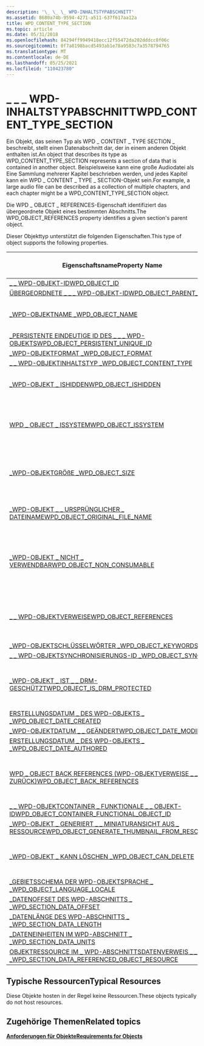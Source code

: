 ```yaml
---
description: '\_ \_ \_ WPD-INHALTSTYPABSCHNITT'
ms.assetid: 8680a74b-9594-4271-a511-637f617aa12a
title: WPD_CONTENT_TYPE_SECTION
ms.topic: article
ms.date: 05/31/2018
ms.openlocfilehash: 84294ff9949418ecc12f55472da202dddcc8f06c
ms.sourcegitcommit: 0f7a8198bacd5493ab1e78a9583c7a3578794765
ms.translationtype: MT
ms.contentlocale: de-DE
ms.lasthandoff: 05/25/2021
ms.locfileid: "110423780"
---
```

# <a name="wpd_content_type_section"></a><span data-ttu-id="9563c-103">\_ \_ \_ WPD-INHALTSTYPABSCHNITT</span><span class="sxs-lookup"><span data-stu-id="9563c-103">WPD\_CONTENT\_TYPE\_SECTION</span></span>

<span data-ttu-id="9563c-104">Ein Objekt, das seinen Typ als WPD \_ CONTENT \_ TYPE SECTION \_ beschreibt, stellt einen Datenabschnitt dar, der in einem anderen Objekt enthalten ist.</span><span class="sxs-lookup"><span data-stu-id="9563c-104">An object that describes its type as WPD\_CONTENT\_TYPE\_SECTION represents a section of data that is contained in another object.</span></span> <span data-ttu-id="9563c-105">Beispielsweise kann eine große Audiodatei als Eine Sammlung mehrerer Kapitel beschrieben werden, und jedes Kapitel kann ein WPD \_ CONTENT \_ TYPE \_ SECTION-Objekt sein.</span><span class="sxs-lookup"><span data-stu-id="9563c-105">For example, a large audio file can be described as a collection of multiple chapters, and each chapter might be a WPD\_CONTENT\_TYPE\_SECTION object.</span></span>

<span data-ttu-id="9563c-106">Die WPD \_ OBJECT \_ REFERENCES-Eigenschaft identifiziert das übergeordnete Objekt eines bestimmten Abschnitts.</span><span class="sxs-lookup"><span data-stu-id="9563c-106">The WPD\_OBJECT\_REFERENCES property identifies a given section's parent object.</span></span>

<span data-ttu-id="9563c-107">Dieser Objekttyp unterstützt die folgenden Eigenschaften.</span><span class="sxs-lookup"><span data-stu-id="9563c-107">This type of object supports the following properties.</span></span>



| <span data-ttu-id="9563c-108">Eigenschaftsname</span><span class="sxs-lookup"><span data-stu-id="9563c-108">Property Name</span></span>       | <span data-ttu-id="9563c-109">Erforderlich oder optional</span><span class="sxs-lookup"><span data-stu-id="9563c-109">Required or Optional</span></span>             |
|----------------------------------------------------------------------------------------------------------------------------------|-----------------------------------------------------------------------|
| [<span data-ttu-id="9563c-110">\_ \_ WPD-OBJEKT-ID</span><span class="sxs-lookup"><span data-stu-id="9563c-110">WPD\_OBJECT\_ID</span></span>](object-properties.md)                                                                           | <span data-ttu-id="9563c-111">Erforderlich.</span><span class="sxs-lookup"><span data-stu-id="9563c-111">Required.</span></span>                                                             |
| [<span data-ttu-id="9563c-112">ÜBERGEORDNETE \_ \_ \_ WPD-OBJEKT-ID</span><span class="sxs-lookup"><span data-stu-id="9563c-112">WPD\_OBJECT\_PARENT\_ID</span></span>](object-properties.md)                                                            | <span data-ttu-id="9563c-113">Erforderlich.</span><span class="sxs-lookup"><span data-stu-id="9563c-113">Required.</span></span>                                                             |
| [<span data-ttu-id="9563c-114">\_WPD-OBJEKTNAME \_</span><span class="sxs-lookup"><span data-stu-id="9563c-114">WPD\_OBJECT\_NAME</span></span>](object-properties.md)                                                                       | <span data-ttu-id="9563c-115">Erforderlich, wenn das -Objekt eine Datei darstellt.</span><span class="sxs-lookup"><span data-stu-id="9563c-115">Required if the object represents a file.</span></span>                             |
| [<span data-ttu-id="9563c-116">\_PERSISTENTE EINDEUTIGE ID DES \_ \_ \_ WPD-OBJEKTS</span><span class="sxs-lookup"><span data-stu-id="9563c-116">WPD\_OBJECT\_PERSISTENT\_UNIQUE\_ID</span></span>](object-properties.md)                                     | <span data-ttu-id="9563c-117">Erforderlich.</span><span class="sxs-lookup"><span data-stu-id="9563c-117">Required.</span></span>                                                             |
| [<span data-ttu-id="9563c-118">\_WPD-OBJEKTFORMAT \_</span><span class="sxs-lookup"><span data-stu-id="9563c-118">WPD\_OBJECT\_FORMAT</span></span>](object-properties.md)                                                                   | <span data-ttu-id="9563c-119">Erforderlich.</span><span class="sxs-lookup"><span data-stu-id="9563c-119">Required.</span></span>                                                             |
| [<span data-ttu-id="9563c-120">\_ \_ WPD-OBJEKTINHALTSTYP \_</span><span class="sxs-lookup"><span data-stu-id="9563c-120">WPD\_OBJECT\_CONTENT\_TYPE</span></span>](object-properties.md)                                                      | <span data-ttu-id="9563c-121">Erforderlich.</span><span class="sxs-lookup"><span data-stu-id="9563c-121">Required.</span></span>                                                             |
| [<span data-ttu-id="9563c-122">\_WPD-OBJEKT \_ ISHIDDEN</span><span class="sxs-lookup"><span data-stu-id="9563c-122">WPD\_OBJECT\_ISHIDDEN</span></span>](object-properties.md)                                                               | <span data-ttu-id="9563c-123">Erforderlich, wenn das Objekt ausgeblendet ist.</span><span class="sxs-lookup"><span data-stu-id="9563c-123">Required if the object is hidden.</span></span>                                     |
| [<span data-ttu-id="9563c-124">WPD \_ OBJECT \_ ISSYSTEM</span><span class="sxs-lookup"><span data-stu-id="9563c-124">WPD\_OBJECT\_ISSYSTEM</span></span>](object-properties.md)                                                               | <span data-ttu-id="9563c-125">Erforderlich, wenn das Objekt ein Systemobjekt ist (stellt eine Systemdatei dar).</span><span class="sxs-lookup"><span data-stu-id="9563c-125">Required if the object is a system object (represents a system file).</span></span> |
| [<span data-ttu-id="9563c-126">\_WPD-OBJEKTGRÖßE \_</span><span class="sxs-lookup"><span data-stu-id="9563c-126">WPD\_OBJECT\_SIZE</span></span>](object-properties.md)                                                                       | <span data-ttu-id="9563c-127">Erforderlich, wenn das Objekt über mindestens eine Ressource verfügt.</span><span class="sxs-lookup"><span data-stu-id="9563c-127">Required if the object has at least one resource.</span></span>                     |
| [<span data-ttu-id="9563c-128">\_WPD-OBJEKT \_ \_ URSPRÜNGLICHER \_ DATEINAME</span><span class="sxs-lookup"><span data-stu-id="9563c-128">WPD\_OBJECT\_ORIGINAL\_FILE\_NAME</span></span>](object-properties.md)                                         | <span data-ttu-id="9563c-129">Erforderlich, wenn das -Objekt eine Datei darstellt.</span><span class="sxs-lookup"><span data-stu-id="9563c-129">Required if the object represents a file.</span></span>                             |
| [<span data-ttu-id="9563c-130">\_WPD-OBJEKT \_ NICHT \_ VERWENDBAR</span><span class="sxs-lookup"><span data-stu-id="9563c-130">WPD\_OBJECT\_NON\_CONSUMABLE</span></span>](object-properties.md)                                                  | <span data-ttu-id="9563c-131">Empfohlen, wenn das Objekt nicht für die Verwendung durch das Gerät bestimmt ist.</span><span class="sxs-lookup"><span data-stu-id="9563c-131">Recommended if the object is not meant for consumption by the device.</span></span> |
| [<span data-ttu-id="9563c-132">\_ \_ WPD-OBJEKTVERWEISE</span><span class="sxs-lookup"><span data-stu-id="9563c-132">WPD\_OBJECT\_REFERENCES</span></span>](object-properties.md)                                                           | <span data-ttu-id="9563c-133">Erforderlich, wenn das -Objekt Verweise auf andere Objekte enthält.</span><span class="sxs-lookup"><span data-stu-id="9563c-133">Required if the object has references to other objects.</span></span>               |
| [<span data-ttu-id="9563c-134">\_WPD-OBJEKTSCHLÜSSELWÖRTER \_</span><span class="sxs-lookup"><span data-stu-id="9563c-134">WPD\_OBJECT\_KEYWORDS</span></span>](object-properties.md)                                                               | <span data-ttu-id="9563c-135">Dies ist optional.</span><span class="sxs-lookup"><span data-stu-id="9563c-135">Optional.</span></span>                                                             |
| [<span data-ttu-id="9563c-136">\_ \_ WPD-OBJEKTSYNCHRONISIERUNGS-ID \_</span><span class="sxs-lookup"><span data-stu-id="9563c-136">WPD\_OBJECT\_SYNC\_ID</span></span>](object-properties.md)                                                                | <span data-ttu-id="9563c-137">Dies ist optional.</span><span class="sxs-lookup"><span data-stu-id="9563c-137">Optional.</span></span>                                                             |
| [<span data-ttu-id="9563c-138">\_WPD-OBJEKT \_ IST \_ \_ DRM-GESCHÜTZT</span><span class="sxs-lookup"><span data-stu-id="9563c-138">WPD\_OBJECT\_IS\_DRM\_PROTECTED</span></span>](object-properties.md)                                             | <span data-ttu-id="9563c-139">Erforderlich, wenn das Objekt durch DRM-Technologie geschützt ist.</span><span class="sxs-lookup"><span data-stu-id="9563c-139">Required if the object is protected by DRM technology.</span></span>                |
| [<span data-ttu-id="9563c-140">ERSTELLUNGSDATUM \_ DES WPD-OBJEKTS \_ \_</span><span class="sxs-lookup"><span data-stu-id="9563c-140">WPD\_OBJECT\_DATE\_CREATED</span></span>](object-properties.md)                                                      | <span data-ttu-id="9563c-141">Dies ist optional.</span><span class="sxs-lookup"><span data-stu-id="9563c-141">Optional.</span></span>                                                             |
| [<span data-ttu-id="9563c-142">\_WPD-OBJEKTDATUM \_ \_ GEÄNDERT</span><span class="sxs-lookup"><span data-stu-id="9563c-142">WPD\_OBJECT\_DATE\_MODIFIED</span></span>](object-properties.md)                                                    | <span data-ttu-id="9563c-143">Empfohlen.</span><span class="sxs-lookup"><span data-stu-id="9563c-143">Recommended.</span></span>                                                          |
| [<span data-ttu-id="9563c-144">ERSTELLUNGSDATUM \_ DES WPD-OBJEKTS \_ \_</span><span class="sxs-lookup"><span data-stu-id="9563c-144">WPD\_OBJECT\_DATE\_AUTHORED</span></span>](object-properties.md)                                                    | <span data-ttu-id="9563c-145">Dies ist optional.</span><span class="sxs-lookup"><span data-stu-id="9563c-145">Optional.</span></span>                                                             |
| [<span data-ttu-id="9563c-146">WPD \_ OBJECT BACK REFERENCES (WPD-OBJEKTVERWEISE \_ \_ ZURÜCK)</span><span class="sxs-lookup"><span data-stu-id="9563c-146">WPD\_OBJECT\_BACK\_REFERENCES</span></span>](object-properties.md)                                                | <span data-ttu-id="9563c-147">Wird empfohlen, wenn das -Objekt Verweise auf andere Objekte enthält.</span><span class="sxs-lookup"><span data-stu-id="9563c-147">Recommended if the object has references to other objects.</span></span>            |
| [<span data-ttu-id="9563c-148">\_ \_ WPD-OBJEKTCONTAINER \_ FUNKTIONALE \_ \_ OBJEKT-ID</span><span class="sxs-lookup"><span data-stu-id="9563c-148">WPD\_OBJECT\_CONTAINER\_FUNCTIONAL\_OBJECT\_ID</span></span>](object-properties.md)                | <span data-ttu-id="9563c-149">Dies ist optional.</span><span class="sxs-lookup"><span data-stu-id="9563c-149">Optional.</span></span>                                                             |
| [<span data-ttu-id="9563c-150">\_WPD-OBJEKT \_ GENERIERT \_ \_ MINIATURANSICHT AUS \_ RESSOURCE</span><span class="sxs-lookup"><span data-stu-id="9563c-150">WPD\_OBJECT\_GENERATE\_THUMBNAIL\_FROM\_RESOURCE</span></span>](object-properties.md)            | <span data-ttu-id="9563c-151">Dies ist optional.</span><span class="sxs-lookup"><span data-stu-id="9563c-151">Optional.</span></span>                                                             |
| [<span data-ttu-id="9563c-152">\_WPD-OBJEKT \_ KANN LÖSCHEN \_</span><span class="sxs-lookup"><span data-stu-id="9563c-152">WPD\_OBJECT\_CAN\_DELETE</span></span>](object-properties.md)                                                          | <span data-ttu-id="9563c-153">Erforderlich, wenn das Objekt nicht gelöscht werden kann.</span><span class="sxs-lookup"><span data-stu-id="9563c-153">Required if the object cannot be deleted.</span></span>                             |
| [<span data-ttu-id="9563c-154">\_GEBIETSSCHEMA DER WPD-OBJEKTSPRACHE \_ \_</span><span class="sxs-lookup"><span data-stu-id="9563c-154">WPD\_OBJECT\_LANGUAGE\_LOCALE</span></span>](object-properties.md)                                                                           | <span data-ttu-id="9563c-155">Dies ist optional.</span><span class="sxs-lookup"><span data-stu-id="9563c-155">Optional.</span></span>                                                             |
| [<span data-ttu-id="9563c-156">\_DATENOFFSET DES WPD-ABSCHNITTS \_ \_</span><span class="sxs-lookup"><span data-stu-id="9563c-156">WPD\_SECTION\_DATA\_OFFSET</span></span>](section-attribute-properties.md)                                           | <span data-ttu-id="9563c-157">Erforderlich.</span><span class="sxs-lookup"><span data-stu-id="9563c-157">Required.</span></span>                                                             |
| [<span data-ttu-id="9563c-158">\_DATENLÄNGE DES WPD-ABSCHNITTS \_ \_</span><span class="sxs-lookup"><span data-stu-id="9563c-158">WPD\_SECTION\_DATA\_LENGTH</span></span>](section-attribute-properties.md)                                           | <span data-ttu-id="9563c-159">Erforderlich.</span><span class="sxs-lookup"><span data-stu-id="9563c-159">Required.</span></span>                                                             |
| [<span data-ttu-id="9563c-160">\_DATENEINHEITEN IM WPD-ABSCHNITT \_ \_</span><span class="sxs-lookup"><span data-stu-id="9563c-160">WPD\_SECTION\_DATA\_UNITS</span></span>](section-attribute-properties.md)                                             | <span data-ttu-id="9563c-161">Empfohlen.</span><span class="sxs-lookup"><span data-stu-id="9563c-161">Recommended.</span></span>                                                          |
| [<span data-ttu-id="9563c-162">OBJEKTRESSOURCE IM \_ WPD-ABSCHNITTSDATENVERWEIS \_ \_ \_ \_</span><span class="sxs-lookup"><span data-stu-id="9563c-162">WPD\_SECTION\_DATA\_REFERENCED\_OBJECT\_RESOURCE</span></span>](section-attribute-properties.md) | <span data-ttu-id="9563c-163">Empfohlen.</span><span class="sxs-lookup"><span data-stu-id="9563c-163">Recommended.</span></span>                                                          |



 

## <a name="typical-resources"></a><span data-ttu-id="9563c-164">Typische Ressourcen</span><span class="sxs-lookup"><span data-stu-id="9563c-164">Typical Resources</span></span>

<span data-ttu-id="9563c-165">Diese Objekte hosten in der Regel keine Ressourcen.</span><span class="sxs-lookup"><span data-stu-id="9563c-165">These objects typically do not host resources.</span></span>

## <a name="related-topics"></a><span data-ttu-id="9563c-166">Zugehörige Themen</span><span class="sxs-lookup"><span data-stu-id="9563c-166">Related topics</span></span>

<dl> <dt>

[<span data-ttu-id="9563c-167">**Anforderungen für Objekte**</span><span class="sxs-lookup"><span data-stu-id="9563c-167">**Requirements for Objects**</span></span>](requirements-for-objects.md)
</dt> </dl>

 

 



